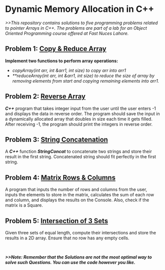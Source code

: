# Dynamic Memory Allocation in C++

_>>This repository contains solutions to five programming problems related to pointer Arrays in C++. The problems are part of a lab for an Object Oriented Programming course offered at Fast Nuces Lahore._

## Problem 1: [Copy & Reduce Array](https://github.com/HasanYahya101/OOP-Lab-2-Fast-Nuces-2023/blob/main/l227971_q1_Lab2.cpp)

**Implement two functions to perform array operations:**

- _**copyArray(int* arr, int *&arr1, int size)** to copy arr into arr1_
- _**reduceArray(int *arr, int *&arr1, int size)** to reduce the size of array by removing elements from start and copying remaining elements into arr1._

## Problem 2: [Reverse Array](https://github.com/HasanYahya101/OOP-Lab-2-Fast-Nuces-2023/blob/main/l227971_q2_lab2.cpp)

_**C++**_ program that takes integer input from the user until the user enters -1 and displays the data in reverse order. 
The program should save the input in a dynamically allocated array that doubles in size each time it gets filled. 
After receiving -1, the program should print the integers in reverse order.

## Problem 3: [String Concatenation](https://github.com/HasanYahya101/OOP-Lab-2-Fast-Nuces-2023/blob/main/l227971_q3_lab2.cpp)

A _**C++**_ function **_StringConcat_** to concatenate two strings and store their result in the first string. 
Concatenated string should fit perfectly in the first string.

## Problem 4: [Matrix Rows & Columns](https://github.com/HasanYahya101/OOP-Lab-2-Fast-Nuces-2023/blob/main/l227971_q4_lab2.cpp)

A program that inputs the number of rows and columns from the user, inputs the elements to store in the matrix, calculates the sum of each row and column, and displays the results on the Console.
Also, check if the matrix is a Square.

## Problem 5: [Intersection of 3 Sets](https://github.com/HasanYahya101/OOP-Lab-2-Fast-Nuces-2023/blob/main/l227971_q5_lab2.cpp)

Given three sets of equal length, compute their intersections and store the results in a 2D array. 
Ensure that no row has any empty cells.  

<br>

_**>>Note: Remember that the Solutions are not the most optimal way to solve such Questions. You can use the code however you like.**_

